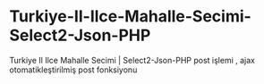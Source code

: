 # Turkiye-Il-Ilce-Mahalle-Secimi-Select2-Json-PHP
Turkiye Il Ilce Mahalle Secimi | Select2-Json-PHP post işlemi , ajax otomatikleştirilmiş post fonksiyonu
